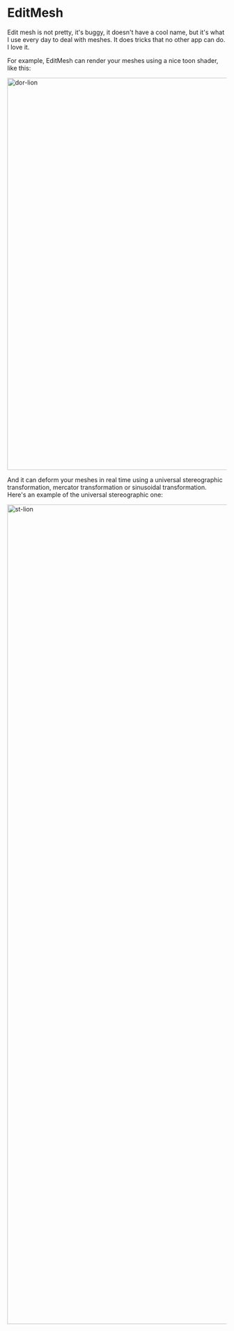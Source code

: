 EditMesh
========

Edit mesh is not pretty, it's buggy, it doesn't have a cool name, 
but it's what I use every day to deal with meshes. It does tricks 
that no other app can do. I love it.

For example, EditMesh can render your meshes using a nice toon shader, like this:

<img width="898" alt="dor-lion" src="https://cloud.githubusercontent.com/assets/2310732/24848613/e164196e-1dc7-11e7-81fd-dbb833145a71.png">

And it can deform your meshes in real time using a universal stereographic transformation, mercator transformation or sinusoidal transformation. Here's an example of the universal stereographic one:

<img width="1877" alt="st-lion" src="https://cloud.githubusercontent.com/assets/2310732/24848578/b168b648-1dc7-11e7-9808-09a9acdeac8c.png">
